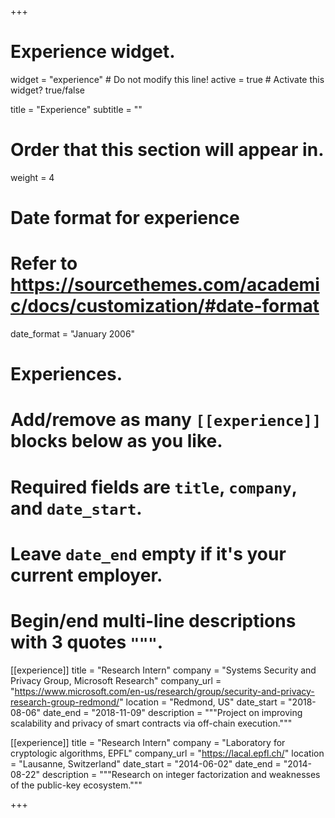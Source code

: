 +++
# Experience widget.
widget = "experience"  # Do not modify this line!
active = true  # Activate this widget? true/false

title = "Experience"
subtitle = ""

# Order that this section will appear in.
weight = 4

# Date format for experience
#   Refer to https://sourcethemes.com/academic/docs/customization/#date-format
date_format = "January 2006"

# Experiences.
#   Add/remove as many `[[experience]]` blocks below as you like.
#   Required fields are `title`, `company`, and `date_start`.
#   Leave `date_end` empty if it's your current employer.
#   Begin/end multi-line descriptions with 3 quotes `"""`.
[[experience]]
  title = "Research Intern"
  company = "Systems Security and Privacy Group, Microsoft Research"
  company_url = "https://www.microsoft.com/en-us/research/group/security-and-privacy-research-group-redmond/"
  location = "Redmond, US"
  date_start = "2018-08-06"
  date_end = "2018-11-09"
  description = """Project on improving scalability and privacy of smart contracts via off-chain execution."""

[[experience]]
  title = "Research Intern"
  company = "Laboratory for cryptologic algorithms, EPFL"
  company_url = "https://lacal.epfl.ch/"
  location = "Lausanne, Switzerland"
  date_start = "2014-06-02"
  date_end = "2014-08-22"
  description = """Research on integer factorization and weaknesses of the public-key ecosystem."""

+++
